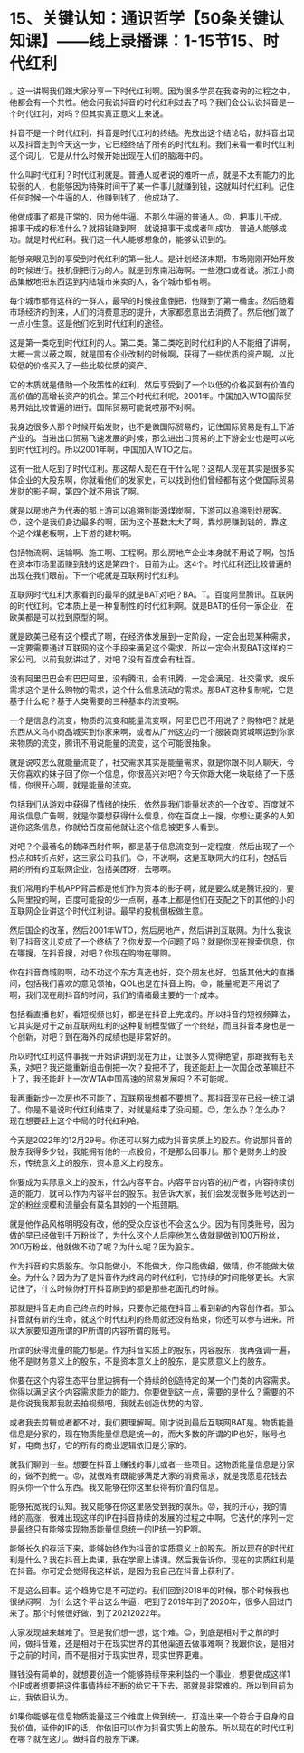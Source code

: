 # 15、关键认知：通识哲学【50条关键认知课】——线上录播课：1-15节15、时代红利

。这一讲啊我们跟大家分享一下时代红利啊。因为很多学员在我咨询的过程之中，他都会有一个共性。他会问我说抖音的时代红利过去了吗？我们会公认说抖音是一个时代红利，对吗？但其实真正意义上来说。

抖音不是一个时代红利，抖音是时代红利的终结。先放出这个结论哈，就抖音出现以及抖音走到今天这一步，它已经终结了所有的时代红利。我们来看一看时代红利这个词儿，它是从什么时候开始出现在人们的脑海中的。

什么叫时代红利？时代红利就是。普通人或者说的难听一点，就是不太有能力的比较弱的人，也能够因为特殊时间干了某一件事儿就赚到钱，这就叫时代红利。记住任何时候一个牛逼的人，他赚到钱了，他成功了。

他做成事了都是正常的，因为他牛逼。不那么牛逼的普通人。😡，把事儿干成。把事干成的标准什么？就把钱赚到啊，就说把事干成或者叫成功，普通人能够成功。就是时代红利。我们这一代人能够想象的，能够认识到的。

能够亲眼见到的享受到时代红利的第一批人。是计划经济末期，市场刚刚开始开放的时候进行。投机倒把行为的人。就是到东南沿海啊。一些港口或者说。浙江小商品集散地把东西运到内陆城市来卖的人，各个城市都有啊。

每个城市都有这样的一群人，最早的时候投鱼倒把，他赚到了第一桶金。然后随着市场经济的到来，人们的消费意志的提升，大家都愿意出去消费了。然后他们做了一点小生意。这是他们吃到时代红利的途径。

这是第一类吃到时代红利的人。第二类。第二类吃到时代红利的人不能细了讲啊，大概一言以蔽之啊，就是国有企业改制的时候啊，获得了一些优质的资产啊，以比较低的价格买入了一些比较优质的资产。

它的本质就是借助一个政策性的红利，然后享受到了一个以低的价格买到有价值的高价值的高增长资产的机会。第三个时代红利呢，2001年。中国加入WTO国际贸易开始比较普遍的进行。国际贸易可能说哎那不对啊。

我身边很多人那个时候开始发财，也不是做国际贸易的，记住国际贸易是有上下游产业的。当进出口贸易飞速发展的时候，那么进出口贸易的上下游企业也是可以吃到时代红利的。所以2001年啊，中国加入WTO之后。

这有一批人吃到了时代红利。那这帮人现在在干什么呢？这帮人现在其实是很多实体企业的大股东啊，你就看他们的发家史，可以找到他们曾经都有这个做国际贸易发财的影子啊，第四个就不用说了啊。

就是以房地产为代表的那上游可以追溯到能源煤炭啊，下游可以追溯到炒房客。😊，这个是我们身边最多的啊，因为这个基数太大了啊，靠炒房赚到钱的，靠这个这个煤老板啊，上下游的建材啊。

包括物流啊、运输啊、施工啊、工程啊。那么房地产企业本身就不用说了啊，包括在资本市场里面赚到钱的这是第四个。目前为止。这4个。时代红利还比较普遍的出现在我们眼前。下一个呢就是互联网时代红利。

互联网时代红利大家看到的最早的就是BAT对吧？BA。T。百度阿里腾讯。互联网的时代红利。它本质上是一种复制性的时代红利啊。就是BAT的任何一家企业，在欧美都是可以找到原型的啊。

就是欧美已经有这个模式了啊，在经济体发展到一定阶段，一定会出现某种需求，一定要需要通过互联网的这个手段来满足这个需求，所以一定会出现BAT这样的三家公司。以前我就讲过了，对吧？没有百度会有杜百。

没有阿里巴巴会有巴巴阿里，没有腾讯，会有讯腾，一定会满足。社交需求。娱乐需求这个是什么购物的需求，这个什么信息流动的需求。那BAT这种复制呢，它是基于什么呢？基于人类需要的三种基本的流变啊。

一个是信息的流变，物质的流变和能量流变啊，阿里巴巴不用说了？购物吧？就是东西从义乌小商品城买到你家来啊，或者从广州这边的一个服装商贸城啊运到你家来物质的流变，腾讯不用说能量的流变，这个可能很抽象。

就是说哎怎么就能量流变了，社交需求其实是能量需求，就是你跟不同人聊天，今天你喜欢的妹子回了你一个信息，你很高兴对吧？今天你跟大佬一块联络了一下感情，你很开心啊，就是能量的流变。

包括我们从游戏中获得了情绪的快乐，依然是我们能量状态的一个改变。百度就不用说信息广告啊，就是你要想获得什么信息，你在百度上一搜，你想让更多的人知道你这条信息，你就给百度前他就让这个信息被更多人看到。

对吧？个最著名的魏泽西射件啊，都是基于信息流变到一定程度，然后出现了一个拐点和转折点好，这三家公司我们。😊，不说啊，这是互联网大的红利，包括后期的所有的互联网企业，包括美团呀，去哪啊。

我们常用的手机APP背后都是他们作为资本的影子啊，就是要么就是腾讯投的，要么阿里投的啊，百度可能投的少一点啊，基本上都是他们在支配之下的其他的小的互联网企业讲这个时代红利讲。最早的投机倒板做生意。

然后国企的改革，然后2001年WTO，然后房地产，然后讲到互联网。为什么我说到了抖音这儿变成了一个终结了？你发现一个问题了吗？就是你现在搜索信息，你在哪搜，在抖音搜，对吧？你现在购物在哪购。

你在抖音商城购啊，动不动这个东方真选也好，交个朋友也好，包括其他大的直播间，包括我们喜欢的意见领袖，QOL也是在抖音上购。😊，能量呢更不用说了啊，我们现在刷抖音的时间，我们的情绪最主要的一个成本。

包括看直播也好，看短视频也好，都是在抖音上完成的。所以抖音的短视频算法，它其实是对于之前互联网红利的这种复制模型做了一个终结，而且抖音本身也是一个创新，对吧？到在海外的成绩也是非常好的。

所以时代红利这件事我一开始讲讲到现在为止，让很多人觉得绝望，那跟我有毛关系，对吧？我还能重新组击倒把一次？投把不了，我还能赶上一次国企改革嘛赶不上了，我还能赶上一次WTA中国高速的贸易发展吗？不可能呢。

我再重新炒一次房也不可能了，互联网我想都不要想了。那抖音现在已经一统江湖了。你是不是说时代红利结束了，对就是结束了没问题。😊，怎么办？怎么办？现在想要赶上这个中局的时代红利哈。

今天是2022年的12月29号。你还可以努力成为抖音实质上的股东。你说那抖音的股东我得多少钱，我能拥有他的一点股份，不是那么回事儿。那个是财务上的股东，传统意义上的股东，资本意义上的股东。

你要成为实际意义上的股东，什么内容平台。内容平台内容的初产者，内容持续创造的能力，就可以作为内容平台的股东。我告诉大家，我们会发现很多账号达到一定的粉丝规模和流量会有莫名其妙的一个瓶颈期。

就是他作品风格明明没有改，他的受众应该也不会这么少。因为有同类账号，因为做的早已经做到千万粉丝了，为什么这个人后座他怎么做就是做到100万粉丝，200万粉丝，他就做不动了呢？为什么呢？因为股东。

作为抖音的实质股东。你只能做小，不能做大，你只能做细，做精，你不能做大做全。为什么？因为为了是抖音作为终局的时代红利，它持续的时间能够更长。大家记住了，什么时候你打开抖音刷到的都是那些老面孔的时候。

那就是抖音走向自己终点的时候，只要你还能在抖音上看到新的内容创作者。那么抖音就有新的生命，就这个时代红利的终局就还没有结束，你还可以参与进来。所以大家要知道所谓的IP所谓的内容所谓的账号。

所谓的获得流量的能力都是。作为抖音实质上的股东，内容股东，我再强调一遍，他不是财务意义上的股东，不是资本意义上的股东，是实质意义上的股东。

你要在这个内容生态平台里边拥有一个持续的创造特定的某一个门类的内容需求。你得以满足这个内容需求能力的能力。你要做到这一点，需要的是什么？需要的不是你说我我那我就去拍视频吧，我就去创造优势的内容。

或者我去剪辑或者都不对，我们要理解啊。刚才说到最后互联网BAT是。物质能量信息是分家的，现在物质能量信息是统一的，而大多数的所谓的IP也好，账号也好，电商也好，它的所有的商业逻辑依旧是分家的。

就我们聊到一些。想要在抖音上赚钱的事儿或者一些项目。这物质能量信息是分家的，做不到统一。😡，就很难有既能够满足大家的消费需求，就是我愿意花钱去购买你一个什么东西。我又能够在你这里获得有价值的信息。

能够拓宽我的认知。我又能够在你这里感受到我的娱乐。😡，我的开心，我的情绪的高涨，很难出现这样的IP在抖音持续的发展的过程之中啊，它迭代的序列一定是最终只有能够实现物质能量信息统一的IP统一的IP啊。

能够长久的存活下来，能够始终作为抖音的实质意义上的股东。所以现在的时代红利是什么？我在抖音上卖课，我在学廊上讲课。然后我告诉你，现在的实质红利是在抖音。你可定会觉得我这样说，是因为我自己在抖音上获利了。

不是这么回事。这个趋势它是不可逆的。我们回到2018年的时候，那个时候我也很纳闷啊，为什么这个平台这么牛逼，吧到了2019年到了2020年，很多人回过门来了。那个时候很好做，到了20212022年。

大家发现越来越难了。但是我们想一想，这个难。😊，到底是相对于之前的时间，做抖音难，还是相对于在现实世界的其他渠道去做事难啊？我跟你说，是相对于之前的时间，而不是相对于现实世界，现实世界更难。

赚钱没有简单的，就想要创造一个能够持续带来利益的一个事业，想要做成这样1个IP或者想要把这件事情持续不断的给它干下去，那就是非常难的。所以到目前为止，我依旧认为。

如果你能够在信息物质能量这三个维度上做到统一。打造出来一个符合于自身的自我价值，延伸的IP的话，你依旧可以作为抖音实质上的股东。所以现在的时代红利在哪？就在这儿。做抖音的股东下课。

